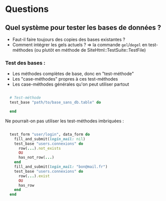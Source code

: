 # Questions

## Quel système pour tester les bases de données ?

* Faut-il faire toujours des copies des bases existantes ?
* Comment intégrer les gels actuels ? => la commande `gel`/`degel` en test-méthodes (ou plutôt en méthode de SiteHtml::TestSuite::TestFile)


### Test des bases :

* Les méthodes complètes de base, donc en "test-méthode"
* Les "case-méthodes" propres à ces test-méthodes
* Les case-méthodes générales qu'on peut utiliser partout

~~~ruby

  # Test-méthode
  test_base "path/to/base_sans_db.table" do

  end

~~~

Ne pourrait-on pas utiliser les test-méthodes imbriquées :

~~~ruby

  test_form "user/login", data_form do
    fill_and_submit(login_mail: nil)
    test_base "users.connexions" do
      row(...).not_exists
      OU
      has_not_row(...)
    end
    fill_and_submit(login_mail: "bon@mail.fr")
    test_base "users.connexions" do
      row(...).exist
      OU
      has_row
    end
  end
~~~
